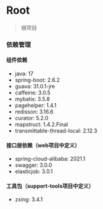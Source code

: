 # Root

> 根项目

### 依赖管理

#### 组件依赖

- java: 17
- spring-boot: 2.6.2
- guava: 31.0.1-jre
- caffeine: 3.0.5
- mybatis: 3.5.8
- pagehelper: 1.4.1
- redisson: 3.16.6
- curator: 5.2.0
- mapstruct: 1.4.2.Final
- transmittable-thread-local: 2.12.3

#### 接口层依赖（web项目中定义）

- spring-cloud-alibaba: 2021.1
- swagger: 3.0.0
- elasticjob: 3.0.1

#### 工具包（support-tools项目中定义）

- zxing: 3.4.1
